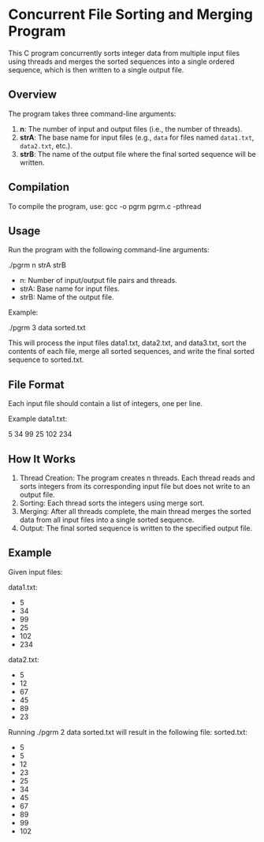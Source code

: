# Concurrent File Sorting and Merging Program

This C program concurrently sorts integer data from multiple input files using threads and merges the sorted sequences into a single ordered sequence, which is then written to a single output file.

## Overview

The program takes three command-line arguments:

1. **n**: The number of input and output files (i.e., the number of threads).
2. **strA**: The base name for input files (e.g., `data` for files named `data1.txt`, `data2.txt`, etc.).
3. **strB**: The name of the output file where the final sorted sequence will be written.

## Compilation

To compile the program, use:
gcc -o pgrm pgrm.c -pthread

## Usage

Run the program with the following command-line arguments:

./pgrm n strA strB

- n: Number of input/output file pairs and threads.
- strA: Base name for input files.
- strB: Name of the output file.

Example:

./pgrm 3 data sorted.txt

This will process the input files data1.txt, data2.txt, and data3.txt, sort the contents of each file, merge all sorted sequences, and write the final sorted sequence to sorted.txt.

## File Format

Each input file should contain a list of integers, one per line.

Example data1.txt:

5
34
99
25
102
234

## How It Works

1.  Thread Creation: The program creates n threads. Each thread reads and sorts integers from its corresponding input file but does not write to an output file.
2.  Sorting: Each thread sorts the integers using merge sort.
3.  Merging: After all threads complete, the main thread merges the sorted data from all input files into a single sorted sequence.
4.  Output: The final sorted sequence is written to the specified output file.

## Example

Given input files:

data1.txt:
- 5
- 34
- 99
- 25
- 102
- 234

data2.txt:

- 5
- 12
- 67
- 45
- 89
- 23

Running ./pgrm 2 data sorted.txt will result in the following file:
sorted.txt:

- 5
- 5
- 12
- 23
- 25
- 34
- 45
- 67
- 89
- 99
- 102

